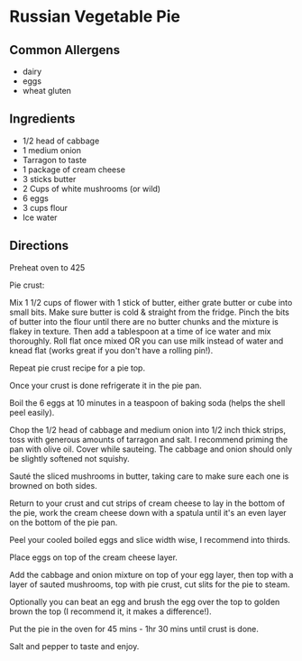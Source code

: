 # Russian Vegetable Pie

## Common Allergens
* dairy
* eggs
* wheat gluten

## Ingredients
* 1/2 head of cabbage
* 1 medium onion
* Tarragon to taste
* 1 package of cream cheese
* 3 sticks butter
* 2 Cups of white mushrooms (or wild)
* 6 eggs
* 3 cups flour
* Ice water

## Directions
Preheat oven to 425

Pie crust:

Mix 1 1/2 cups of flower with 1 stick of butter, either grate butter or cube into small bits. Make sure butter is cold & straight from the fridge. Pinch the bits of butter into the flour until there are no butter chunks and the mixture is flakey in texture.
Then add a tablespoon at a time of ice water and mix thoroughly. Roll flat once mixed OR you can use milk instead of water and knead flat (works great if you don't have a rolling pin!).

Repeat pie crust recipe for a pie top.

Once your crust is done refrigerate it in the pie pan.

Boil the 6 eggs at 10 minutes in a teaspoon of baking soda (helps the shell peel easily).

Chop the 1/2 head of cabbage and medium onion into 1/2 inch thick strips, toss with generous amounts of tarragon and salt. I recommend priming the pan with olive oil. Cover while sauteing. The cabbage and onion should only be slightly softened not squishy.

Sauté the sliced mushrooms in butter, taking care to make sure each one is browned on both sides.

Return to your crust and cut strips of cream cheese to lay in the bottom of the pie, work the cream cheese down with a spatula until it's an even layer on the bottom of the pie pan.

Peel your cooled boiled eggs and slice width wise, I recommend into thirds.

Place eggs on top of the cream cheese layer.

Add the cabbage and onion mixture on top of your egg layer, then top with a layer of sauted mushrooms, top with pie crust, cut slits for the pie to steam.

Optionally you can beat an egg and brush the egg over the top to golden brown the top (I recommend it, it makes a difference!).

Put the pie in the oven for 45 mins - 1hr 30 mins until crust is done.

Salt and pepper to taste and enjoy.
